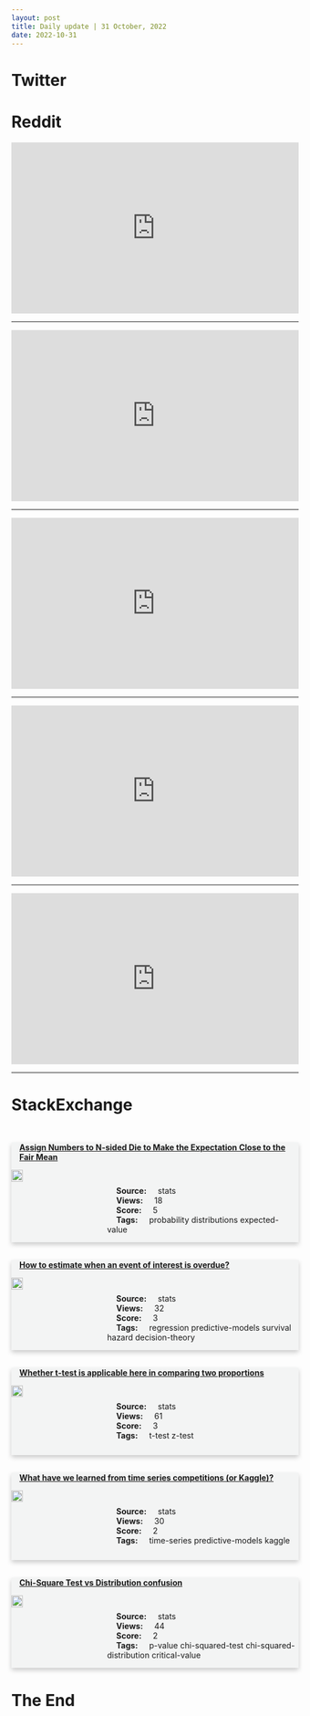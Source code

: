 ```yaml
---
layout: post
title: Daily update | 31 October, 2022
date: 2022-10-31
---
```


<script async src="https://platform.twitter.com/widgets.js" charset="utf-8"></script>


<script src='https://storage.ko-fi.com/cdn/scripts/overlay-widget.js'></script>
<script>
  kofiWidgetOverlay.draw('themldojo', {
    'type': 'floating-chat',
    'floating-chat.donateButton.text': 'Support me',
    'floating-chat.donateButton.background-color': '#f45d22',
    'floating-chat.donateButton.text-color': '#fff'
  });
</script>

# Twitter 

<blockquote class="twitter-tweet"><a href="https://twitter.com/cbouzy/status/1586694595479584769"></a></blockquote>

<blockquote class="twitter-tweet"><a href="https://twitter.com/ShellenbergerMD/status/1586782050723323904"></a></blockquote>

<blockquote class="twitter-tweet"><a href="https://twitter.com/Reuters/status/1586739704061480962"></a></blockquote>

<blockquote class="twitter-tweet"><a href="https://twitter.com/WBTMCPofficial/status/1586726643917524992"></a></blockquote>

<blockquote class="twitter-tweet"><a href="https://twitter.com/TDataScience/status/1586537624407244800"></a></blockquote>

<blockquote class="twitter-tweet"><a href="https://twitter.com/ylecun/status/1586875423484411908"></a></blockquote>

<blockquote class="twitter-tweet"><a href="https://twitter.com/ylecun/status/1586628664367583232"></a></blockquote>

<blockquote class="twitter-tweet"><a href="https://twitter.com/ylecun/status/1586633344439111680"></a></blockquote>

<blockquote class="twitter-tweet"><a href="https://twitter.com/ylecun/status/1586770026656301057"></a></blockquote>

<blockquote class="twitter-tweet"><a href="https://twitter.com/ylecun/status/1586873036589760512"></a></blockquote>

# Reddit 

<iframe id="reddit-embed" src="https://www.redditmedia.com/r/MachineLearning/comments/yh3gmq/pr_modern_disney_diffusion_dreambooth_model?ref_source=embed&amp;ref=share&amp;embed=true" sandbox="allow-scripts allow-same-origin allow-popups" style="border: none;" height="300" width="100%" scrolling="yes"></iframe>
<hr style="width:100%;text-align:left;margin-left:0">
<iframe id="reddit-embed" src="https://www.redditmedia.com/r/MachineLearning/comments/yhe96t/r_toch_outperforms_state_of_the_art_3d_handobject?ref_source=embed&amp;ref=share&amp;embed=true" sandbox="allow-scripts allow-same-origin allow-popups" style="border: none;" height="300" width="100%" scrolling="yes"></iframe>
<hr style="width:100%;text-align:left;margin-left:0">
<iframe id="reddit-embed" src="https://www.redditmedia.com/r/datascience/comments/yhgoxl/is_there_any_remote_job_board_that_focus_solely?ref_source=embed&amp;ref=share&amp;embed=true" sandbox="allow-scripts allow-same-origin allow-popups" style="border: none;" height="300" width="100%" scrolling="yes"></iframe>
<hr style="width:100%;text-align:left;margin-left:0">
<iframe id="reddit-embed" src="https://www.redditmedia.com/r/datascience/comments/yhrlpj/python_charts_a_new_visualization_website?ref_source=embed&amp;ref=share&amp;embed=true" sandbox="allow-scripts allow-same-origin allow-popups" style="border: none;" height="300" width="100%" scrolling="yes"></iframe>
<hr style="width:100%;text-align:left;margin-left:0">
<iframe id="reddit-embed" src="https://www.redditmedia.com/r/statistics/comments/yhf0fw/q_what_is_wrong_with_interpreting_a_bayesian?ref_source=embed&amp;ref=share&amp;embed=true" sandbox="allow-scripts allow-same-origin allow-popups" style="border: none;" height="300" width="100%" scrolling="yes"></iframe>
<hr style="width:100%;text-align:left;margin-left:0">

<style>
.card {
box-shadow: 0 4px 8px 0 rgba(0,0,0,0.2);
transition: 0.3s;
width: 100%;
background-color: #F3F4F4;
}
p{
    margin-left:  3em;
    padding-top: 1em;
}
.part2{
    display: grid;
    grid-template-columns: 1fr 3fr;
}
h4{
    margin: 1em;
}

.card:hover {
box-shadow: 0 8px 16px 0 rgba(0,0,0,0.2);
}
b {
padding: 2px 16px;
}
</style>
  
# StackExchange 


  <br>
  <div class="card">
  <h4><a href='https://stats.stackexchange.com/questions/594062/assign-numbers-to-n-sided-die-to-make-the-expectation-close-to-the-fair-mean'>Assign Numbers to N-sided Die to Make the Expectation Close to the Fair Mean</a></h4> 
  <div class="part2">
      <img src="https://cdn.sstatic.net/Sites/stats/Img/apple-touch-icon@2.png?v=344f57aa10cc" alt="Img missing!" style="width:40%">
      <p><b>Source:</b> stats<br><b>Views:</b> 18<br><b>Score:</b> 5<br><b>Tags:</b> <span class="badge badge-dark">probability</span> <span class="badge badge-dark">distributions</span> <span class="badge badge-dark">expected-value</span></p> 
  </div>
  </div>
      
  <br>
  <div class="card">
  <h4><a href='https://stats.stackexchange.com/questions/594040/how-to-estimate-when-an-event-of-interest-is-overdue'>How to estimate when an event of interest is overdue?</a></h4> 
  <div class="part2">
      <img src="https://cdn.sstatic.net/Sites/stats/Img/apple-touch-icon@2.png?v=344f57aa10cc" alt="Img missing!" style="width:40%">
      <p><b>Source:</b> stats<br><b>Views:</b> 32<br><b>Score:</b> 3<br><b>Tags:</b> <span class="badge badge-dark">regression</span> <span class="badge badge-dark">predictive-models</span> <span class="badge badge-dark">survival</span> <span class="badge badge-dark">hazard</span> <span class="badge badge-dark">decision-theory</span></p> 
  </div>
  </div>
      
  <br>
  <div class="card">
  <h4><a href='https://stats.stackexchange.com/questions/594011/whether-t-test-is-applicable-here-in-comparing-two-proportions'>Whether t-test is applicable here in comparing two proportions</a></h4> 
  <div class="part2">
      <img src="https://cdn.sstatic.net/Sites/stats/Img/apple-touch-icon@2.png?v=344f57aa10cc" alt="Img missing!" style="width:40%">
      <p><b>Source:</b> stats<br><b>Views:</b> 61<br><b>Score:</b> 3<br><b>Tags:</b> <span class="badge badge-dark">t-test</span> <span class="badge badge-dark">z-test</span></p> 
  </div>
  </div>
      
  <br>
  <div class="card">
  <h4><a href='https://stats.stackexchange.com/questions/594042/what-have-we-learned-from-time-series-competitions-or-kaggle'>What have we learned from time series competitions (or Kaggle)?</a></h4> 
  <div class="part2">
      <img src="https://cdn.sstatic.net/Sites/stats/Img/apple-touch-icon@2.png?v=344f57aa10cc" alt="Img missing!" style="width:40%">
      <p><b>Source:</b> stats<br><b>Views:</b> 30<br><b>Score:</b> 2<br><b>Tags:</b> <span class="badge badge-dark">time-series</span> <span class="badge badge-dark">predictive-models</span> <span class="badge badge-dark">kaggle</span></p> 
  </div>
  </div>
      
  <br>
  <div class="card">
  <h4><a href='https://stats.stackexchange.com/questions/594030/chi-square-test-vs-distribution-confusion'>Chi-Square Test vs Distribution confusion</a></h4> 
  <div class="part2">
      <img src="https://cdn.sstatic.net/Sites/stats/Img/apple-touch-icon@2.png?v=344f57aa10cc" alt="Img missing!" style="width:40%">
      <p><b>Source:</b> stats<br><b>Views:</b> 44<br><b>Score:</b> 2<br><b>Tags:</b> <span class="badge badge-dark">p-value</span> <span class="badge badge-dark">chi-squared-test</span> <span class="badge badge-dark">chi-squared-distribution</span> <span class="badge badge-dark">critical-value</span></p> 
  </div>
  </div>
      
# The End